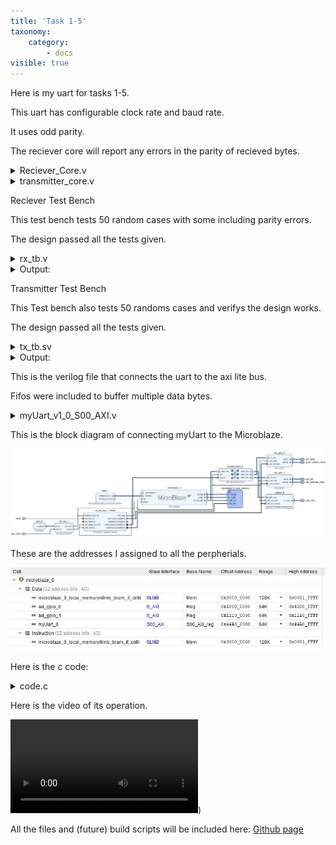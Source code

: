 ```yaml
---
title: 'Task 1-5'
taxonomy:
    category:
        - docs
visible: true
---
```


Here is my uart for tasks 1-5.

This uart has configurable clock rate and baud rate.

It uses odd parity.


<script>
function loadFile(filePath) {
  var result = null;
  var xmlhttp = new XMLHttpRequest();
  xmlhttp.open("GET", filePath, false);
  xmlhttp.send();
  if (xmlhttp.status==200) {
    result = xmlhttp.responseText;
  }
  return result;
}

//document.getElementById("rx_core").innerHTML = loadFile("http://wilsoninspace.com/BYU/user/pages/01.leveling-the-playing-field/task-1-5/Reciever_Core.v");
//document.getElementById("rx_core").innerHTML = loadFile("https://raw.githubusercontent.com/AEW2015/522R/master/pages/01.leveling-the-playing-field/task-1-5/rx_tb.sv");
document.getElementById("rx_core").innerHTML = "test hello";
document.getElementById("tx_core").innerHTML = loadFile("http://wilsoninspace.com/BYU/user/pages/01.leveling-the-playing-field/task-1-5/transmitter_core.v");
document.getElementById("rx_tb").innerHTML = loadFile("http://wilsoninspace.com/BYU/user/pages/01.leveling-the-playing-field/task-1-5/rx_tb.sv");
document.getElementById("tx_tb").innerHTML = loadFile("http://wilsoninspace.com/BYU/user/pages/01.leveling-the-playing-field/task-1-5/tx_tb.sv");
document.getElementById("axi_bus").innerHTML = loadFile("http://wilsoninspace.com/BYU/user/pages/01.leveling-the-playing-field/task-1-5/myUart_v1_0_S00_AXI.v");

</script>




The reciever core will report any errors in the parity of recieved bytes.



<details><summary>Reciever_Core.v</summary><p> 
<pre><code class="verilog" id="rx_core">
</code></pre>
</details>



<details><summary>transmitter_core.v</summary>
<p><pre><code class="verilog" id="tx_core">
</code></pre>
</p>
</details>

Reciever Test Bench

This test bench tests 50 random cases with some including parity errors.

The design passed all the tests given.


<details><summary>rx_tb.v</summary>
<p><pre><code class="verilog" id="rx_tb">
</code></pre>
</p>
</details>


<details><summary>Output:</summary>
<p>
  
<pre><code class="bash">
[1015000ns]Testing 50 random commands
[1015000ns]Testing data_rx = 24 with parity error
[546000000ns]Testing data_rx = 24 with parity error
[1092000000ns]Testing data_rx = 09 with parity error
[1638000000ns]Testing data_rx = 0d with parity error
[2184000000ns]Testing data_rx = 65
[2730000000ns]Testing data_rx = 01 with parity error
[3276000000ns]Testing data_rx = 76 with parity error
[3822000000ns]Testing data_rx = ed
[4368000000ns]Testing data_rx = f9
[4914000000ns]Testing data_rx = c5
[5460000000ns]Testing data_rx = e5 with parity error
[6006000000ns]Testing data_rx = 12 with parity error
[6552000000ns]Testing data_rx = f2
[7098000000ns]Testing data_rx = e8 with parity error
[7644000000ns]Testing data_rx = 5c with parity error
[8190000000ns]Testing data_rx = 2d with parity error
[8736000000ns]Testing data_rx = 63
[9282000000ns]Testing data_rx = 80
[9828000000ns]Testing data_rx = aa with parity error
[10374000000ns]Testing data_rx = 96 with parity error
[10920000000ns]Testing data_rx = 0d with parity error
[11466000000ns]Testing data_rx = 6b with parity error
[12012000000ns]Testing data_rx = 02
[12558000000ns]Testing data_rx = 1d with parity error
[13104000000ns]Testing data_rx = 23
[13650000000ns]Testing data_rx = ca
[14196000000ns]Testing data_rx = f2
[14742000000ns]Testing data_rx = 41
[15288000000ns]Testing data_rx = 78 with parity error
[15834000000ns]Testing data_rx = eb
[16380000000ns]Testing data_rx = c6
[16926000000ns]Testing data_rx = bc
[17472000000ns]Testing data_rx = 0b with parity error
[18018000000ns]Testing data_rx = 85 with parity error
[18564000000ns]Testing data_rx = 3b
[19110000000ns]Testing data_rx = 7e with parity error
[19656000000ns]Testing data_rx = f1 with parity error
[20202000000ns]Testing data_rx = 62
[20748000000ns]Testing data_rx = 9f with parity error
[21294000000ns]Testing data_rx = f8 with parity error
[21840000000ns]Testing data_rx = 9f
[22386000000ns]Testing data_rx = 5b with parity error
[22932000000ns]Testing data_rx = 49
[23478000000ns]Testing data_rx = d7 with parity error
[24024000000ns]Testing data_rx = 96
[24570000000ns]Testing data_rx = c2
[25116000000ns]Testing data_rx = 77 with parity error
[25662000000ns]Testing data_rx = 12
[26208000000ns]Testing data_rx = 6d with parity error
[26754000000ns]Testing data_rx = 1f with parity error
[27300000000ns]50/50 Passed
[27300000000ns]Test Passed
$finish called at time : 27300 us : File "C:/xup/R522/arty_ublaze/arty_ublaze.srcs/sim_1/new/rx_tb.sv" Line 122
</code></pre>

</p>
</details>

Transmitter Test Bench

This Test bench also tests 50 randoms cases and verifys the design works.

The design passed all the tests given.

<details><summary>tx_tb.sv</summary>
<p><pre><code class="verilog" id="tx_tb">
</code></pre>
</p>
</details>


<details><summary>Output:</summary>
<p>
  
<pre><code class="bash">
[1015000ns]Testing 50 random commands
[1015000ns]Testing data_tx = 24
[573900000ns]Testing data_tx = 24
[1146790000ns]Testing data_tx = 81
[1719680000ns]Testing data_tx = 09
[2292570000ns]Testing data_tx = 63
[2865460000ns]Testing data_tx = 0d
[3438350000ns]Testing data_tx = 8d
[4011240000ns]Testing data_tx = 65
[4584130000ns]Testing data_tx = 12
[5157020000ns]Testing data_tx = 01
[5729910000ns]Testing data_tx = 0d
[6302800000ns]Testing data_tx = 76
[6875690000ns]Testing data_tx = 3d
[7448580000ns]Testing data_tx = ed
[8021470000ns]Testing data_tx = 8c
[8594360000ns]Testing data_tx = f9
[9167250000ns]Testing data_tx = c6
[9740140000ns]Testing data_tx = c5
[10313030000ns]Testing data_tx = aa
[10885920000ns]Testing data_tx = e5
[11458810000ns]Testing data_tx = 77
[12031700000ns]Testing data_tx = 12
[12604590000ns]Testing data_tx = 8f
[13177480000ns]Testing data_tx = f2
[13750370000ns]Testing data_tx = ce
[14323260000ns]Testing data_tx = e8
[14896150000ns]Testing data_tx = c5
[15469040000ns]Testing data_tx = 5c
[16041930000ns]Testing data_tx = bd
[16614820000ns]Testing data_tx = 2d
[17187710000ns]Testing data_tx = 65
[17760600000ns]Testing data_tx = 63
[18333490000ns]Testing data_tx = 0a
[18906380000ns]Testing data_tx = 80
[19479270000ns]Testing data_tx = 20
[20052160000ns]Testing data_tx = aa
[20625050000ns]Testing data_tx = 9d
[21197940000ns]Testing data_tx = 96
[21770830000ns]Testing data_tx = 13
[22343720000ns]Testing data_tx = 0d
[22916610000ns]Testing data_tx = 53
[23489500000ns]Testing data_tx = 6b
[24062390000ns]Testing data_tx = d5
[24635280000ns]Testing data_tx = 02
[25208170000ns]Testing data_tx = ae
[25781060000ns]Testing data_tx = 1d
[26353950000ns]Testing data_tx = cf
[26926840000ns]Testing data_tx = 23
[27499730000ns]Testing data_tx = 0a
[28072620000ns]Testing data_tx = ca
[28645510000ns]50/50 Passed
[28645510000ns]Test Passed
$finish called at time : 28645510 ns : File "C:/xup/R522/arty_ublaze/arty_ublaze.srcs/sim_1/new/tx_tb.sv" Line 121
</code></pre>

</p>
</details>

This is the verilog file that connects the uart to the axi lite bus.

Fifos were included to buffer multiple data bytes.

<details><summary>myUart_v1_0_S00_AXI.v</summary>
<p><pre><code class="verilog" id="axi_bus">
</code></pre>
</p>
</details>

This is the block diagram of connecting myUart to the Microblaze.

![block diagram](ublaze_uart.JPG)

These are the addresses I assigned to all the perpherials.

![Addresses](addresses.JPG)

Here is the c code:

<details><summary>code.c</summary>
<p>
  
<pre><code class="c">
#include &lt;stdio.h&gt;
#include "platform.h"
#include "xil_printf.h"
#include "xil_io.h"


int main()
{
    init_platform();

    u32 input;
    u32 uart_counter = 0;
    u32 dip_swi = 0;
    u32 send_byte = 0x00;
    Xil_Out32(0x11100004,0x00);

    Xil_Out32(0x11100000,0x1);


    Xil_Out32(0x40000004,0x00);



    while(1){
    	Xil_Out32(0x40000000,uart_counter);
    	dip_swi = Xil_In32(0x11100008);



    	input = Xil_In32(0x44A00008);



    	if((0x1&amp;dip_swi)==0){
    		Xil_Out32(0x11100000,0x1);
    	if(0x100&amp;input){
    		uart_counter++;
    		Xil_Out32(0x44a00004,0x0A);;
    		Xil_Out32(0x44a00004,0x7E);
    		Xil_Out32(0x44a00004,input);
    	}

    	}
    	else
    	{
    		Xil_Out32(0x11100000,0x2);
    		Xil_Out32(0x44a00004,send_byte++);
    		for( int i = 0; i&lt;0xFFFFF;i++);
    	}




    }

    cleanup_platform();
    return 0;
}
</code></pre>

</p>
</details>


Here is the video of its operation.

![uart video](user://media/uarty.mp4?resize=300,600))

All the files and (future) build scripts will be included here:
[Github page](https://github.com/AEW2015/522R/tree/master/pages/01.leveling-the-playing-field/task-1-5)